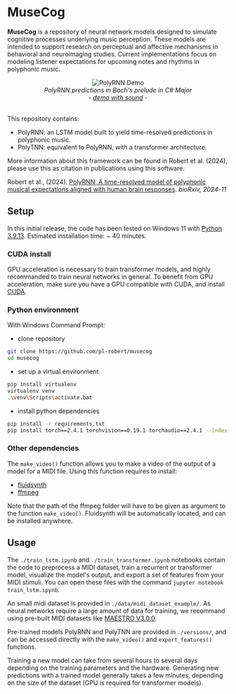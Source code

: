 # MuseCog

**MuseCog** is a repository of neural network models designed to simulate cognitive processes underlying music perception. These models are intended to support research on perceptual and affective mechanisms in behavioral and neuroimaging studies. Current implementations focus on modeling listener expectations for upcoming notes and rhythms in polyphonic music.

<div align="center">
  <img src="https://media4.giphy.com/media/v1.Y2lkPTc5MGI3NjExamx0dnI3enBsMXJ1eHFubzhsajlpcTkxd2wxcDJ2eGV0Yjc5dGZ6cSZlcD12MV9pbnRlcm5hbF9naWZfYnlfaWQmY3Q9Zw/lZOf8i68nhLbE5WfMk/giphy.webp" alt="PolyRNN Demo">
  <br>
  <em>PolyRNN predictions in Bach's prelude in C# Major</em>
  <br>
  <em>- <a href="https://www.youtube.com/watch?v=WTHKQMljzXY">demo with sound</a> -</em>
  <br><br>
</div>

This repository contains:
* PolyRNN: an LSTM model built to yield time-resolved predictions in polyphonic music.
* PolyTNN: equivalent to PolyRNN, with a transformer architecture.

More information about this framework can be found in Robert et al. (2024),
please use this as citation in publications using this software.

Robert et al., (2024). [PolyRNN: A time-resolved model of polyphonic musical expectations aligned with human brain responses](https://www.biorxiv.org/content/10.1101/2024.11.27.625704v2). *bioRxiv, 2024-11*

## Setup

In this initial release, the code has been tested on Windows 11 with [Python 3.9.13](https://www.python.org/downloads/release/python-3913/).
Estimated installation time: ~ 40 minutes.

### CUDA install

GPU acceleration is necessary to train transformer models, and highly recommanded to
train neural networks in general.
To benefit from GPU acceleration, make sure you have a GPU compatible with CUDA,
and install [CUDA](https://developer.nvidia.com/cuda-downloads).

### Python environment
With Windows Command Prompt:

* clone repository

```bash
git clone https://github.com/pl-robert/musecog
cd musecog
```

* set up a virtual environment

```bash
pip install virtualenv
virtualenv venv
.\venv\Scripts\activate.bat
```

* install python dependencies

```bash
pip install -r requirements.txt
pip install torch==2.4.1 torchvision==0.19.1 torchaudio==2.4.1 --index-url https://download.pytorch.org/whl/cu121
```

### Other dependencies
The ```make_video()``` function allows you to make a video of the output of a model for a MIDI file.
Using this function requires to install:
* [fluidsynth](https://github.com/FluidSynth/fluidsynth/releases)
* [ffmpeg](https://www.ffmpeg.org/download.html)

Note that the path of the ffmpeg folder will have to be given as argument to the function ```make_video()```. Fluidsynth will be automatically located,
and can be installed anywhere.

## Usage
The ```./train_lstm.ipynb``` and ```./train_transformer.ipynb``` notebooks contain the code to
preprocess a MIDI dataset, train a recurrent or transformer model, visualize the model's output,
and export a set of features from your MIDI stimuli. You can open these files with the command ```jupyter notebook train_lstm.ipynb```.

An small midi dataset is provided in ```./data/midi_dataset_example/```. As neural networks require a large amount of data for
training, we recommand using pre-built MIDI datasets like [MAESTRO V3.0.0](https://magenta.tensorflow.org/datasets/maestro).

Pre-trained models PolyRNN and PolyTNN are provided in ```./versions/```, and can be accessed directly with the ```make_video()```
and ```export_features()``` functions.

Training a new model can take from several hours to several days depending on the training parameters and the hardware.
Generating new predictions with a trained model generally takes a few minutes, depending on the size of the dataset (GPU is required for transformer models).









